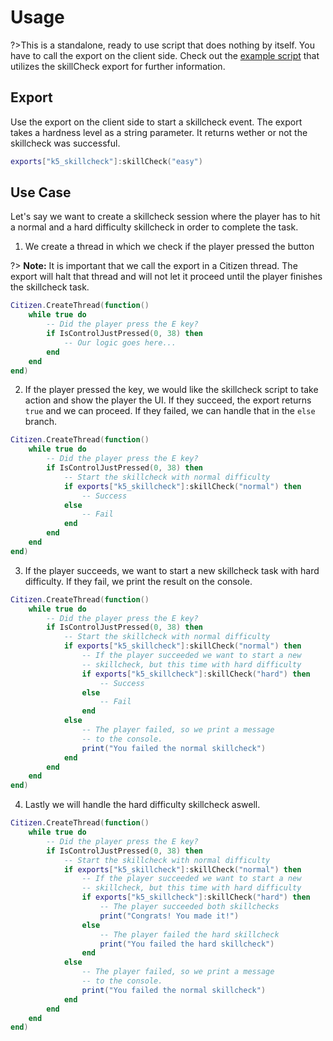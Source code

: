 # Usage

?>This is a standalone, ready to use script that does nothing by itself. You have to call the export on the client side. Check out the [example script](https://github.com/kac5a/k5_skillcheck_example) that utilizes the skillCheck export for further information.

## Export

Use the export on the client side to start a skillcheck event. The export takes a hardness level as a string parameter. It returns wether or not the skillcheck was successful.

```lua
exports["k5_skillcheck"]:skillCheck("easy")
```

## Use Case

Let's say we want to create a skillcheck session where the player has to hit a normal and a hard difficulty skillcheck in order to complete the task.

1. We create a thread in which we check if the player pressed the button

?> **Note:** It is important that we call the export in a Citizen thread. The export will halt that thread and will not let it proceed until the player finishes the skillcheck task.

```lua
Citizen.CreateThread(function()
    while true do
        -- Did the player press the E key?
        if IsControlJustPressed(0, 38) then
            -- Our logic goes here...
        end
    end
end)
```

2. If the player pressed the key, we would like the skillcheck script to take action and show the player the UI. If they succeed, the export returns `true` and we can proceed. If they failed, we can handle that in the `else` branch.

```lua
Citizen.CreateThread(function()
    while true do
        -- Did the player press the E key?
        if IsControlJustPressed(0, 38) then
            -- Start the skillcheck with normal difficulty
            if exports["k5_skillcheck"]:skillCheck("normal") then
                -- Success
            else
                -- Fail
            end
        end
    end
end)
```

3. If the player succeeds, we want to start a new skillcheck task with hard difficulty. If they fail, we print the result on the console.

```lua
Citizen.CreateThread(function()
    while true do
        -- Did the player press the E key?
        if IsControlJustPressed(0, 38) then
            -- Start the skillcheck with normal difficulty
            if exports["k5_skillcheck"]:skillCheck("normal") then
                -- If the player succeeded we want to start a new
                -- skillcheck, but this time with hard difficulty
                if exports["k5_skillcheck"]:skillCheck("hard") then
                    -- Success
                else
                    -- Fail
                end
            else
                -- The player failed, so we print a message
                -- to the console.
                print("You failed the normal skillcheck")
            end
        end
    end
end)
```

4. Lastly we will handle the hard difficulty skillcheck aswell.

```lua
Citizen.CreateThread(function()
    while true do
        -- Did the player press the E key?
        if IsControlJustPressed(0, 38) then
            -- Start the skillcheck with normal difficulty
            if exports["k5_skillcheck"]:skillCheck("normal") then
                -- If the player succeeded we want to start a new
                -- skillcheck, but this time with hard difficulty
                if exports["k5_skillcheck"]:skillCheck("hard") then
                    -- The player succeeded both skillchecks
                    print("Congrats! You made it!")
                else
                    -- The player failed the hard skillcheck
                    print("You failed the hard skillcheck")
                end
            else
                -- The player failed, so we print a message
                -- to the console.
                print("You failed the normal skillcheck")
            end
        end
    end
end)
```
